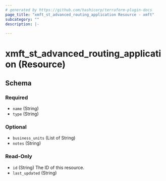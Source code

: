 ```yaml
---
# generated by https://github.com/hashicorp/terraform-plugin-docs
page_title: "xmft_st_advanced_routing_application Resource - xmft"
subcategory: ""
description: |-
  
---
```


# xmft_st_advanced_routing_application (Resource)





<!-- schema generated by tfplugindocs -->
## Schema

### Required

- `name` (String)
- `type` (String)

### Optional

- `business_units` (List of String)
- `notes` (String)

### Read-Only

- `id` (String) The ID of this resource.
- `last_updated` (String)

